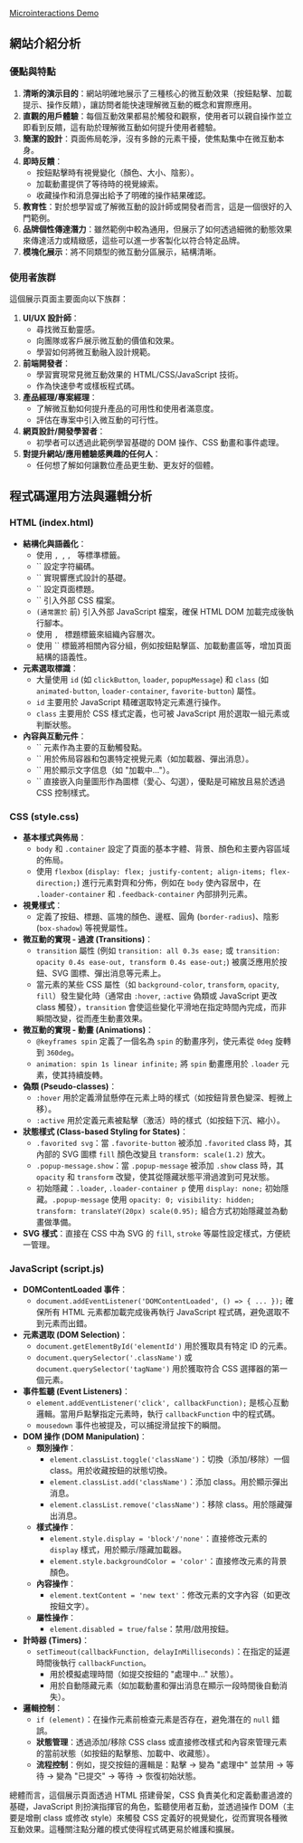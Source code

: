 <a href="https://alfo0924.github.io/MicrointeractionsDemo/">Microinteractions Demo</a>
## 網站介紹分析

### 優點與特點

1.  **清晰的演示目的**：網站明確地展示了三種核心的微互動效果（按鈕點擊、加載提示、操作反饋），讓訪問者能快速理解微互動的概念和實際應用。
2.  **直觀的用戶體驗**：每個互動效果都易於觸發和觀察，使用者可以親自操作並立即看到反饋，這有助於理解微互動如何提升使用者體驗。
3.  **簡潔的設計**：頁面佈局乾淨，沒有多餘的元素干擾，使焦點集中在微互動本身。
4.  **即時反饋**：
    *   按鈕點擊時有視覺變化（顏色、大小、陰影）。
    *   加載動畫提供了等待時的視覺線索。
    *   收藏操作和消息彈出給予了明確的操作結果確認。
5.  **教育性**：對於想學習或了解微互動的設計師或開發者而言，這是一個很好的入門範例。
6.  **品牌個性傳達潛力**：雖然範例中較為通用，但展示了如何透過細微的動態效果來傳達活力或精緻感，這些可以進一步客製化以符合特定品牌。
7.  **模塊化展示**：將不同類型的微互動分區展示，結構清晰。

### 使用者族群

這個展示頁面主要面向以下族群：

1.  **UI/UX 設計師**：
    *   尋找微互動靈感。
    *   向團隊或客戶展示微互動的價值和效果。
    *   學習如何將微互動融入設計規範。
2.  **前端開發者**：
    *   學習實現常見微互動效果的 HTML/CSS/JavaScript 技術。
    *   作為快速參考或樣板程式碼。
3.  **產品經理/專案經理**：
    *   了解微互動如何提升產品的可用性和使用者滿意度。
    *   評估在專案中引入微互動的可行性。
4.  **網頁設計/開發學習者**：
    *   初學者可以透過此範例學習基礎的 DOM 操作、CSS 動畫和事件處理。
5.  **對提升網站/應用體驗感興趣的任何人**：
    *   任何想了解如何讓數位產品更生動、更友好的個體。

## 程式碼運用方法與邏輯分析

### HTML (index.html)

*   **結構化與語義化**：
    *   使用 ``, ``, ``, `` 等標準標籤。
    *   `` 設定字符編碼。
    *   `` 實現響應式設計的基礎。
    *   `` 設定頁面標題。
    *   `` 引入外部 CSS 檔案。
    *   `` (通常置於 `` 前) 引入外部 JavaScript 檔案，確保 HTML DOM 加載完成後執行腳本。
    *   使用 ``, `` 標題標籤來組織內容層次。
    *   使用 `` 標籤將相關內容分組，例如按鈕點擊區、加載動畫區等，增加頁面結構的語義性。
*   **元素選取標識**：
    *   大量使用 `id` (如 `clickButton`, `loader`, `popupMessage`) 和 `class` (如 `animated-button`, `loader-container`, `favorite-button`) 屬性。
    *   `id` 主要用於 JavaScript 精確選取特定元素進行操作。
    *   `class` 主要用於 CSS 樣式定義，也可被 JavaScript 用於選取一組元素或判斷狀態。
*   **內容與互動元件**：
    *   `` 元素作為主要的互動觸發點。
    *   `` 用於佈局容器和包裹特定視覺元素（如加載器、彈出消息）。
    *   `` 用於顯示文字信息（如 "加載中..."）。
    *   `` 直接嵌入向量圖形作為圖標（愛心、勾選），優點是可縮放且易於透過 CSS 控制樣式。

### CSS (style.css)

*   **基本樣式與佈局**：
    *   `body` 和 `.container` 設定了頁面的基本字體、背景、顏色和主要內容區域的佈局。
    *   使用 `flexbox` (`display: flex; justify-content; align-items; flex-direction;`) 進行元素對齊和分佈，例如在 `body` 使內容居中，在 `.loader-container` 和 `.feedback-container` 內部排列元素。
*   **視覺樣式**：
    *   定義了按鈕、標題、區塊的顏色、邊框、圓角 (`border-radius`)、陰影 (`box-shadow`) 等視覺屬性。
*   **微互動的實現 - 過渡 (Transitions)**：
    *   `transition` 屬性 (例如 `transition: all 0.3s ease;` 或 `transition: opacity 0.4s ease-out, transform 0.4s ease-out;`) 被廣泛應用於按鈕、SVG 圖標、彈出消息等元素上。
    *   當元素的某些 CSS 屬性（如 `background-color`, `transform`, `opacity`, `fill`）發生變化時（通常由 `:hover`, `:active` 偽類或 JavaScript 更改 class 觸發），`transition` 會使這些變化平滑地在指定時間內完成，而非瞬間改變，從而產生動畫效果。
*   **微互動的實現 - 動畫 (Animations)**：
    *   `@keyframes spin` 定義了一個名為 `spin` 的動畫序列，使元素從 `0deg` 旋轉到 `360deg`。
    *   `animation: spin 1s linear infinite;` 將 `spin` 動畫應用於 `.loader` 元素，使其持續旋轉。
*   **偽類 (Pseudo-classes)**：
    *   `:hover` 用於定義滑鼠懸停在元素上時的樣式（如按鈕背景色變深、輕微上移）。
    *   `:active` 用於定義元素被點擊（激活）時的樣式（如按鈕下沉、縮小）。
*   **狀態樣式 (Class-based Styling for States)**：
    *   `.favorited svg`：當 `.favorite-button` 被添加 `.favorited` class 時，其內部的 SVG 圖標 `fill` 顏色改變且 `transform: scale(1.2)` 放大。
    *   `.popup-message.show`：當 `.popup-message` 被添加 `.show` class 時，其 `opacity` 和 `transform` 改變，使其從隱藏狀態平滑過渡到可見狀態。
    *   初始隱藏：`.loader`, `.loader-container p` 使用 `display: none;` 初始隱藏。`.popup-message` 使用 `opacity: 0; visibility: hidden; transform: translateY(20px) scale(0.95);` 組合方式初始隱藏並為動畫做準備。
*   **SVG 樣式**：直接在 CSS 中為 SVG 的 `fill`, `stroke` 等屬性設定樣式，方便統一管理。

### JavaScript (script.js)

*   **DOMContentLoaded 事件**：
    *   `document.addEventListener('DOMContentLoaded', () => { ... });` 確保所有 HTML 元素都加載完成後再執行 JavaScript 程式碼，避免選取不到元素而出錯。
*   **元素選取 (DOM Selection)**：
    *   `document.getElementById('elementId')` 用於獲取具有特定 ID 的元素。
    *   `document.querySelector('.className')` 或 `document.querySelector('tagName')` 用於獲取符合 CSS 選擇器的第一個元素。
*   **事件監聽 (Event Listeners)**：
    *   `element.addEventListener('click', callbackFunction);` 是核心互動邏輯。當用戶點擊指定元素時，執行 `callbackFunction` 中的程式碼。
    *   `mousedown` 事件也被提及，可以捕捉滑鼠按下的瞬間。
*   **DOM 操作 (DOM Manipulation)**：
    *   **類別操作**：
        *   `element.classList.toggle('className')`：切換（添加/移除）一個 class。用於收藏按鈕的狀態切換。
        *   `element.classList.add('className')`：添加 class。用於顯示彈出消息。
        *   `element.classList.remove('className')`：移除 class。用於隱藏彈出消息。
    *   **樣式操作**：
        *   `element.style.display = 'block'/'none'`：直接修改元素的 `display` 樣式，用於顯示/隱藏加載器。
        *   `element.style.backgroundColor = 'color'`：直接修改元素的背景顏色。
    *   **內容操作**：
        *   `element.textContent = 'new text'`：修改元素的文字內容（如更改按鈕文字）。
    *   **屬性操作**：
        *   `element.disabled = true/false`：禁用/啟用按鈕。
*   **計時器 (Timers)**：
    *   `setTimeout(callbackFunction, delayInMilliseconds)`：在指定的延遲時間後執行 `callbackFunction`。
        *   用於模擬處理時間（如提交按鈕的 "處理中..." 狀態）。
        *   用於自動隱藏元素（如加載動畫和彈出消息在顯示一段時間後自動消失）。
*   **邏輯控制**：
    *   `if (element)`：在操作元素前檢查元素是否存在，避免潛在的 `null` 錯誤。
    *   **狀態管理**：透過添加/移除 CSS class 或直接修改樣式和內容來管理元素的當前狀態（如按鈕的點擊態、加載中、收藏態）。
    *   **流程控制**：例如，提交按鈕的邏輯是：點擊 -> 變為 "處理中" 並禁用 -> 等待 -> 變為 "已提交" -> 等待 -> 恢復初始狀態。

總體而言，這個展示頁面透過 HTML 搭建骨架，CSS 負責美化和定義動畫過渡的基礎，JavaScript 則扮演指揮官的角色，監聽使用者互動，並透過操作 DOM（主要是增刪 class 或修改 style）來觸發 CSS 定義好的視覺變化，從而實現各種微互動效果。這種關注點分離的模式使得程式碼更易於維護和擴展。

